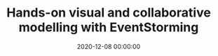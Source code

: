 ---
title: 'Hands-on visual and collaborative modelling with EventStorming'
description: >
 The Open Group recently published the Open Agile Architecture™ standard, which offers an approach to architects at scale with agility. It provides guidance and best practices for Enterprise Architects seeking to transition into Agile and Digital contexts. It also puts a focus on Domain-Driven Design as an approach to software delivery. In this panel, our Xebia experts will discuss the importance of using this standard in any modern IT architecture. So curious why Enterprise Architecture and Domain-Driven Design are such a good match? Come join this panel and find out the value for your organisation and where to start using the Open Agile Architecture standard and Domain-Driven Design yourself!
conference: 'Xebia Academy Webinar Week'
type: 'panel'
location: 'Online'
website: https://community.xebia.academy/events/hands-on-visual-and-collaborative-modelling-with-eventstorming
date: 2020-12-08 00:00:00
featured_image: '/images/speaking/2020-12-11-xebia-academy-webinar-week-hands-on-visual-and-collaborative-modelling-with-eventstorming.webp'
---